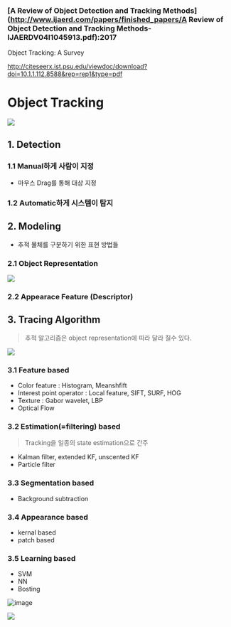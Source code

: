 ### [A Review of Object Detection and Tracking Methods](http://www.ijaerd.com/papers/finished_papers/A Review of Object Detection and Tracking Methods-IJAERDV04I1045913.pdf):2017

Object Tracking: A Survey

http://citeseerx.ist.psu.edu/viewdoc/download?doi=10.1.1.112.8588&rep=rep1&type=pdf

# Object Tracking

![](https://i.imgur.com/XTcifmI.png)

## 1. Detection 

### 1.1 Manual하게 사람이 지정 

- 마우스 Drag를 통해 대상 지정

### 1.2 Automatic하게 시스템이 탐지 



## 2. Modeling 

- 추적 물체를 구분하기 위한 표현 방법들 




### 2.1 Object Representation 

![](https://i.imgur.com/d98tMDv.png)


### 2.2 Appearace Feature (Descriptor)

## 3. Tracing Algorithm

> 추적 알고리즘은 object representation에 따라 달라 질수 있다. 

![](https://i.imgur.com/5hbE0Mo.png)


### 3.1 Feature based

- Color feature : Histogram, Meanshfift
- Interest point operator : Local feature, SIFT, SURF, HOG
- Texture : Gabor wavelet, LBP
- Optical Flow

### 3.2 Estimation(=filtering) based 

> Tracking을 일종의 state estimation으로 간주 

- Kalman filter, extended KF, unscented KF
- Particle filter

### 3.3 Segmentation based

- Background subtraction 

### 3.4 Appearance based

- kernal based
- patch based 

### 3.5 Learning based

- SVM
- NN
- Bosting



![image](https://user-images.githubusercontent.com/17797922/40040689-303d1cce-5856-11e8-86c5-07293af6f9ec.png)



![](https://i.imgur.com/iAcbBz6.png)